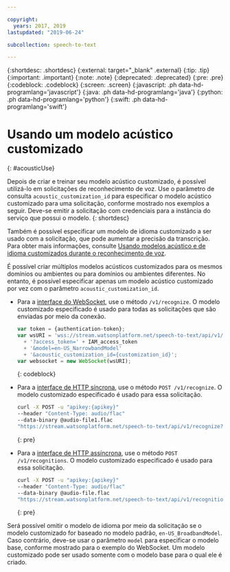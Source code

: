 ```yaml
---

copyright:
  years: 2017, 2019
lastupdated: "2019-06-24"

subcollection: speech-to-text

---
```


{:shortdesc: .shortdesc}
{:external: target="_blank" .external}
{:tip: .tip}
{:important: .important}
{:note: .note}
{:deprecated: .deprecated}
{:pre: .pre}
{:codeblock: .codeblock}
{:screen: .screen}
{:javascript: .ph data-hd-programlang='javascript'}
{:java: .ph data-hd-programlang='java'}
{:python: .ph data-hd-programlang='python'}
{:swift: .ph data-hd-programlang='swift'}

# Usando um modelo acústico customizado
{: #acousticUse}

Depois de criar e treinar seu modelo acústico customizado, é possível utilizá-lo em solicitações de reconhecimento de voz. Use o parâmetro de consulta `acoustic_customization_id` para especificar o modelo acústico customizado para uma solicitação, conforme mostrado nos exemplos a seguir. Deve-se emitir a solicitação com credenciais para a instância do serviço que possui o modelo.
{: shortdesc}

Também é possível especificar um modelo de idioma customizado a ser usado com a solicitação, que pode aumentar a precisão da transcrição. Para obter mais informações, consulte [Usando modelos acústico e de idioma customizados durante o reconhecimento de voz](/docs/services/speech-to-text?topic=speech-to-text-useBoth#useBothRecognize).

É possível criar múltiplos modelos acústicos customizados para os mesmos domínios ou ambientes ou para domínios ou ambientes diferentes. No entanto, é possível especificar apenas um modelo acústico customizado por vez com o parâmetro `acoustic_customization_id`.

-   Para a [interface do WebSocket](/docs/services/speech-to-text?topic=speech-to-text-websockets), use o método `/v1/recognize`. O modelo customizado especificado é usado para todas as solicitações que são enviadas por meio da conexão.

    ```javascript
    var token = {authentication-token};
    var wsURI = 'wss://stream.watsonplatform.net/speech-to-text/api/v1/recognize'
      + '?access_token=' + IAM_access_token
      + '&model=en-US_NarrowbandModel'
      + '&acoustic_customization_id={customization_id}';
    var websocket = new WebSocket(wsURI);
    ```
    {: codeblock}
-   Para a [interface de HTTP síncrona](/docs/services/speech-to-text?topic=speech-to-text-http), use o método `POST /v1/recognize`. O modelo customizado especificado é usado para essa solicitação.

    ```bash
    curl -X POST -u "apikey:{apikey}"
    --header "Content-Type: audio/flac"
    --data-binary @audio-file1.flac
    "https://stream.watsonplatform.net/speech-to-text/api/v1/recognize?acoustic_customization_id={customization_id}"
    ```
    {: pre}
-   Para a [interface de HTTP assíncrona](/docs/services/speech-to-text?topic=speech-to-text-async), use o método `POST /v1/recognitions`. O modelo customizado especificado é usado para essa solicitação.

    ```bash
    curl -X POST -u "apikey:{apikey}"
    --header "Content-Type: audio/flac"
    --data-binary @audio-file.flac
    "https://stream.watsonplatform.net/speech-to-text/api/v1/recognitions?acoustic_customization_id={customization_id}"
    ```
    {: pre}

Será possível omitir o modelo de idioma por meio da solicitação se o modelo customizado for baseado no modelo padrão, `en-US_BroadbandModel`. Caso contrário, deve-se usar o parâmetro `model` para especificar o modelo base, conforme mostrado para o exemplo do WebSocket. Um modelo customizado pode ser usado somente com o modelo base para o qual ele é criado.
